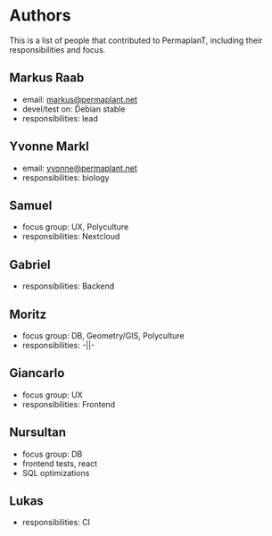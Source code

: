 # Authors

This is a list of people that contributed to PermaplanT,
including their responsibilities and focus.

## Markus Raab

- email: markus@permaplant.net
- devel/test on: Debian stable
- responsibilities: lead

## Yvonne Markl

- email: yvonne@permaplant.net
- responsibilities: biology

## Samuel

- focus group: UX, Polyculture
- responsibilities: Nextcloud

## Gabriel

- responsibilities: Backend

## Moritz

- focus group: DB, Geometry/GIS, Polyculture
- responsibilities: -||-

## Giancarlo

- focus group: UX
- responsibilities: Frontend

## Nursultan

- focus group: DB
- frontend tests, react
- SQL optimizations

## Lukas

- responsibilities: CI

